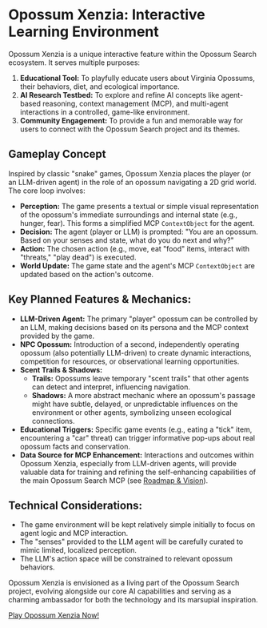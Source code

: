 <!-- filepath: docs/features/opossum-xenzia.md -->
# Opossum Xenzia: Interactive Learning Environment

Opossum Xenzia is a unique interactive feature within the Opossum Search ecosystem. It serves multiple purposes:

1.  **Educational Tool:** To playfully educate users about Virginia Opossums, their behaviors, diet, and ecological importance.
2.  **AI Research Testbed:** To explore and refine AI concepts like agent-based reasoning, context management (MCP), and multi-agent interactions in a controlled, game-like environment.
3.  **Community Engagement:** To provide a fun and memorable way for users to connect with the Opossum Search project and its themes.

## Gameplay Concept

Inspired by classic "snake" games, Opossum Xenzia places the player (or an LLM-driven agent) in the role of an opossum navigating a 2D grid world. The core loop involves:

*   **Perception:** The game presents a textual or simple visual representation of the opossum's immediate surroundings and internal state (e.g., hunger, fear). This forms a simplified MCP `ContextObject` for the agent.
*   **Decision:** The agent (player or LLM) is prompted: "You are an opossum. Based on your senses and state, what do you do next and why?"
*   **Action:** The chosen action (e.g., move, eat "food" items, interact with "threats," "play dead") is executed.
*   **World Update:** The game state and the agent's MCP `ContextObject` are updated based on the action's outcome.

## Key Planned Features & Mechanics:

*   **LLM-Driven Agent:** The primary "player" opossum can be controlled by an LLM, making decisions based on its persona and the MCP context provided by the game.
*   **NPC Opossum:** Introduction of a second, independently operating opossum (also potentially LLM-driven) to create dynamic interactions, competition for resources, or observational learning opportunities.
*   **Scent Trails & Shadows:**
    *   **Trails:** Opossums leave temporary "scent trails" that other agents can detect and interpret, influencing navigation.
    *   **Shadows:** A more abstract mechanic where an opossum's passage might have subtle, delayed, or unpredictable influences on the environment or other agents, symbolizing unseen ecological connections.
*   **Educational Triggers:** Specific game events (e.g., eating a "tick" item, encountering a "car" threat) can trigger informative pop-ups about real opossum facts and conservation.
*   **Data Source for MCP Enhancement:** Interactions and outcomes within Opossum Xenzia, especially from LLM-driven agents, will provide valuable data for training and refining the self-enhancing capabilities of the main Opossum Search MCP (see [Roadmap & Vision](../about/roadmap-vision.md)).

## Technical Considerations:

*   The game environment will be kept relatively simple initially to focus on agent logic and MCP interaction.
*   The "senses" provided to the LLM agent will be carefully curated to mimic limited, localized perception.
*   The LLM's action space will be constrained to relevant opossum behaviors.

Opossum Xenzia is envisioned as a living part of the Opossum Search project, evolving alongside our core AI capabilities and serving as a charming ambassador for both the technology and its marsupial inspiration.

[Play Opossum Xenzia Now!](Opossum/opossum-xenzia/)